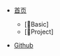 - [<span class="iconfont icon-icon_fabu"></span> 首页](/README.md)
  - [🤔Basic]
  - [🤑Project]
   
- [<span class="iconfont icon-csdn"></span> Github](https://www.github.com/enable123)
 
 





